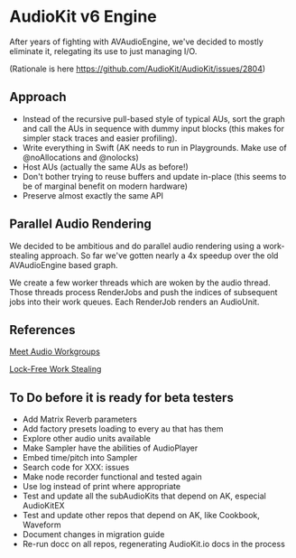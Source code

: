 
# AudioKit v6 Engine

After years of fighting with AVAudioEngine, we've decided to mostly eliminate it, relegating its use to just managing I/O.

(Rationale is here https://github.com/AudioKit/AudioKit/issues/2804)

## Approach 

- Instead of the recursive pull-based style of typical AUs, sort the graph and call the AUs in sequence with dummy input blocks (this makes for simpler stack traces and easier profiling).
- Write everything in Swift (AK needs to run in Playgrounds. Make use of @noAllocations and @nolocks)
- Host AUs (actually the same AUs as before!)
- Don't bother trying to reuse buffers and update in-place (this seems to be of marginal benefit on modern hardware)
- Preserve almost exactly the same API

## Parallel Audio Rendering

We decided to be ambitious and do parallel audio rendering using a work-stealing approach. So far we've gotten nearly a 4x speedup over the old AVAudioEngine based graph.

We create a few worker threads which are woken by the audio thread. Those threads process RenderJobs and push the indices of subsequent jobs into their work queues. Each RenderJob renders an AudioUnit.

## References

[Meet Audio Workgroups](https://developer.apple.com/videos/play/wwdc2020/10224/)

[Lock-Free Work Stealing](https://blog.molecular-matters.com/2015/08/24/job-system-2-0-lock-free-work-stealing-part-1-basics/)

## To Do before it is ready for beta testers

* Add Matrix Reverb parameters
* Add factory presets loading to every au that has them
* Explore other audio units available
* Make Sampler have the abilities of AudioPlayer
* Embed time/pitch into Sampler
* Search code for XXX: issues
* Make node recorder functional and tested again
* Use log instead of print where appropriate
* Test and update all the subAudioKits that depend on AK, especial AudioKitEX
* Test and update other repos that depend on AK, like Cookbook, Waveform
* Document changes in migration guide
* Re-run docc on all repos, regenerating AudioKit.io docs in the process
